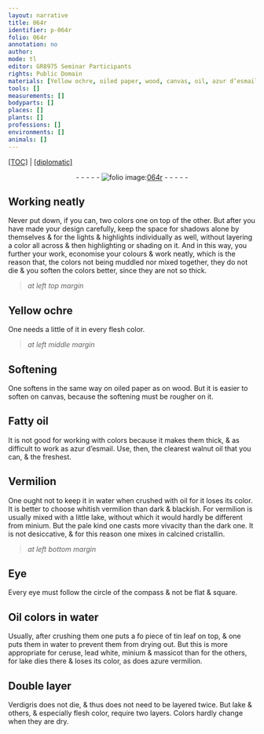 ```yaml
---
layout: narrative
title: 064r
identifier: p-064r
folio: 064r
annotation: no
author:
mode: tl
editor: GR8975 Seminar Participants
rights: Public Domain
materials: [Yellow ochre, oiled paper, wood, canvas, oil, azur d’esmail, walnut oil, Vermilion, water, whitish vermilion, vermilion, lake, minium, cristallin, Oil colors, tin leaf, ceruse, lead white, massicot, azure vermilion, Verdigris]
tools: []
measurements: []
bodyparts: []
places: []
plants: []
professions: []
environments: []
animals: []
---
```


<p><a href="{{ site.baseurl }}/translation/">[TOC]</a> | <a href="{{ site.baseurl }}/texts/p-064r_tc/" target="_blank">[diplomatic]</a></p><div class="folio" align="center">- - - - - <a href="http://gallica.bnf.fr/ark:/12148/btv1b10500001g/f133.image" target="_blank"><img src="https://cu-mkp.github.io/2017-workshop-edition/assets/photo-icon.png" alt="folio image: " style="display:inline-block; margin-bottom:-3px;"/>064r</a> - - - - - </div>  
  

## Working neatly

 
Never put down, if you can, two colors one on top of the other. But after you have made your design carefully, keep the space for shadows alone by themselves & for the lights & highlights individually as well, without layering a color all across & then highlighting or shading on it. And in this way, you further your work, economise your colours & work neatly, which is the reason that, the colors not being muddled nor mixed together, they do not die & you soften the colors better, since they are not so thick.
 
 
> *at left top margin*
> 
> 
>    
 

## <span class="m">Yellow ochre</span>

 One needs a little of it in every flesh color.
 
 
> *at left middle margin*
> 
> 
>    
 

## Softening

 One softens in the same way on <span class="m">oiled paper</span> as on <span class="m">wood</span>. But it is easier to soften on <span class="m">canvas</span>, because the softening must be rougher on it.
 
 
  

## Fatty <span class="m">oil</span>

 
It is not good for working with colors because it makes them thick, & as difficult to work as <span class="m">azur d’esmail</span>. Use, then, the clearest <span class="m">walnut oil</span> that you can, & the freshest.
 
 
  

## <span class="m">Vermilion</span>

 
One ought not to keep it in <span class="m">water</span> when crushed with <span class="m">oil</span> for it loses its color. It is better to choose <span class="m">whitish vermilion</span> than dark & blackish. For <span class="m">vermilion</span> is usually mixed with a little <span class="m">lake</span>, without which it would hardly be different from <span class="m">minium</span>. But the pale kind one casts more vivacity than the dark one. It is not desiccative, & for this reason one mixes in calcined <span class="m">cristallin</span>.
 
 
> *at left bottom margin*
> 
> 
>    
 

## Eye

 Every eye must follow the circle of the compass & not be flat & square.
 
 
  

## <span class="m">Oil colors</span> in <span class="m">water</span>

 
Usually, after crushing them one puts a <span class="del">fo</span> piece of <span class="m">tin leaf</span> on top, & one puts them in <span class="m">water</span> to prevent them from drying out. But this is more appropriate for <span class="m">ceruse</span>, <span class="m">lead white</span>, <span class="m">minium</span> & <span class="m">massicot</span> than for the others, for <span class="m">lake</span> dies there & loses its color, as does <span class="m">azure vermilion</span>.
 
 
  

## Double layer

 
<span class="m">Verdigris</span> does not die, & thus does not need to be layered twice. But <span class="m">lake</span> & others, & especially flesh color, require two layers. Colors hardly change when they are dry.
 
